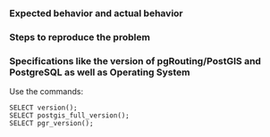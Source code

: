 ### Expected behavior and actual behavior


### Steps to reproduce the problem


### Specifications like the version of pgRouting/PostGIS and PostgreSQL as well as Operating System

Use the commands:
```
SELECT version();
SELECT postgis_full_version();
SELECT pgr_version();
```

